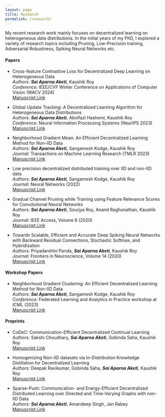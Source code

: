 ```yaml
---
layout: page
title: Research
permalink: /research/
---
```


My recent research work mainly focuses on decentralized learning on heterogeneous data distributions. In the initial years of my PhD, I explored a variety of research topics including Pruning, Low-Precision training, Adversarial Robustness, Spiking Neural Networks etc.

#### **Papers** ####

* Cross-feature Contrastive Loss for Decentralized Deep Learning on Heterogeneous Data <br>
*Authors:* _**Sai Aparna Aketi**_, Kaushik Roy <br>
*Conference:* IEEE/CVF Winter Conference on Applications of Computer Vision (WACV 2024) <br>
[Manuscript Link](https://arxiv.org/abs/2310.15890)

* Global Update Tracking: A Decentralized Learning Algorithm for Heterogeneous Data Distributions <br>
*Authors:* _**Sai Aparna Aketi**_, Abolfazl Hashemi, Kaushik Roy <br>
*Conference:* Neural Information Processing Systems (NeurIPS 2023) <br>
[Manuscript Link](https://arxiv.org/abs/2305.04792)

* Neighborhood Gradient Mean: An Efficient Decentralized Learning Method for Non-IID Data <br>
*Authors:* _**Sai Aparna Aketi**_, Sangamesh Kodge, Kaushik Roy <br>
*Journal:* Transactions on Machine Learning Research (TMLR 2023) <br>
[Manuscript Link](https://openreview.net/forum?id=vkiKzK5G3e)

* Low precision decentralized distributed training over IID and non-IID data <br>
*Authors:* _**Sai Aparna Aketi**_, Sangamesh Kodge, Kaushik Roy <br>
*Journal:* Neural Networks (2022) <br>
[Manuscript Link](https://www.sciencedirect.com/science/article/abs/pii/S089360802200332X)

* Gradual Channel Pruning while Training using Feature Relevance Scores for Convolutional Neural Networks <br>
*Authors:* _**Sai Aparna Aketi**_, Sourjya Roy, Anand Raghunathan, Kaushik Roy <br>
*Journal:* IEEE Access, Volume 8 (2020) <br>
[Manuscript Link](https://ieeexplore.ieee.org/abstract/document/9199834)

* Towards Scalable, Efficient and Accurate Deep Spiking Neural Networks with Backward Residual Connections, Stochastic Softmax, and Hybridization <br>
*Authors:* Priyadarshini Panda, _**Sai Aparna Aketi**_, Kaushik Roy <br>
*Journal:* Frontiers in Neuroscience, Volume 14 (2020) <br>
[Manuscript Link](https://www.frontiersin.org/articles/10.3389/fnins.2020.00653/full)


#### **Workshop Papers** ####

* Neighborhood Gradient Clustering: An Efficient Decentralized Learning Method for Non-IID Data <br>
*Authors:* _**Sai Aparna Aketi**_, Sangamesh Kodge, Kaushik Roy <br>
*Conference:* Federated Learning and Analytics in Practice workshop at ICML (2023) <br>
[Manuscript Link](https://openreview.net/pdf?id=8raYY71qmn)

#### **Preprints** ####

* CoDeC: Communication-Efficient Decentralized Continual Learning <br>
*Authors:* Sakshi Choudhary, _**Sai Aparna Aketi**_, Gobinda Saha, Kaushik Roy <br>
[Manuscript Link](https://arxiv.org/abs/2303.15378)

* Homogenizing Non-IID datasets via In-Distribution Knowledge Distillation for Decentralized Learning <br>
*Authors:* Deepak Ravikumar, Gobinda Saha, _**Sai Aparna Aketi**_, Kaushik Roy <br>
[Manuscript Link](https://arxiv.org/abs/2304.04326)

* Sparse-Push: Communication- and Energy-Efficient Decentralized Distributed Learning over Directed and Time-Varying Graphs with non-IID Data <br>
*Authors:* _**Sai Aparna Aketi**_, Amandeep Singh, Jan Rabey <br>
[Manuscript Link](https://arxiv.org/abs/2102.05715)


